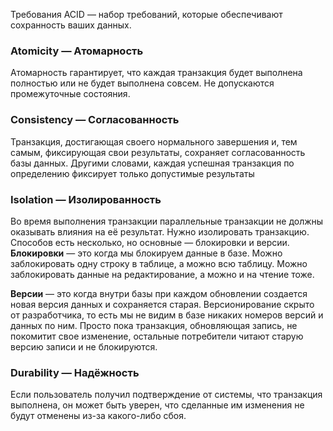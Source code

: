 Требования ACID — набор требований, которые обеспечивают сохранность ваших данных.

### Atomicity — Атомарность
Атомарность гарантирует, что каждая транзакция будет выполнена полностью или не будет выполнена совсем. Не допускаются промежуточные состояния.

### Consistency — Согласованность
Транзакция, достигающая своего нормального завершения и, тем самым, фиксирующая свои результаты, сохраняет согласованность базы данных. Другими словами, каждая успешная транзакция по определению фиксирует только допустимые результаты

### Isolation — Изолированность
Во время выполнения транзакции параллельные транзакции не должны оказывать влияния на её результат.
Нужно изолировать транзакцию. Способов есть несколько, но основные — блокировки и версии.
__Блокировки__ — это когда мы блокируем данные в базе. Можно заблокировать одну строку в таблице, а можно всю таблицу. Можно заблокировать данные на редактирование, а можно и на чтение тоже.

__Версии__ — это когда внутри базы при каждом обновлении создается новая версия данных и сохраняется старая. Версионирование скрыто от разработчика, то есть мы не видим в базе никаких номеров версий и данных по ним. Просто пока транзакция, обновляющая запись, не покомитит свое изменение, остальные потребители читают старую версию записи и не блокируются.

### Durability — Надёжность
Если пользователь получил подтверждение от системы, что транзакция выполнена, он может быть уверен, что сделанные им изменения не будут отменены из-за какого-либо сбоя.
